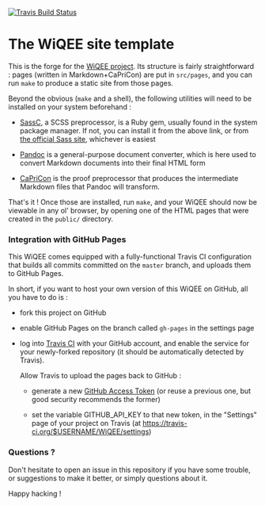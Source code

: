 [![Travis Build Status](https://travis-ci.org/lih/WiQEE.svg?branch=master)](https://travis-ci.org/lih/WiQEE)

The WiQEE site template
=======================

This is the forge for the [WiQEE project][wiqee]. Its structure is fairly
straightforward : pages (written in Markdown+CaPriCon) are put in
`src/pages`, and you can run `make` to produce a static site from
those pages.

Beyond the obvious (`make` and a shell), the following utilities will
need to be installed on your system beforehand :

  - [SassC][sassc], a SCSS preprocessor, is a Ruby gem, usually found
    in the system package manager. If not, you can install it from the
    above link, or from [the official Sass
    site](https://sass-lang.com/install), whichever is easiest

  - [Pandoc][pandoc] is a general-purpose document converter, which is here used
    to convert Markdown documents into their final HTML form

  - [CaPriCon][capricon] is the proof preprocessor that produces the
    intermediate Markdown files that Pandoc will transform.

That's it ! Once those are installed, run `make`, and your WiQEE
should now be viewable in any ol' browser, by opening one of the HTML
pages that were created in the `public/` directory.

### Integration with GitHub Pages

This WiQEE comes equipped with a fully-functional Travis CI configuration
that builds all commits committed on the `master` branch, and uploads
them to GitHub Pages.

In short, if you want to host your own version of this WiQEE on
GitHub, all you have to do is :

  - fork this project on GitHub
  
  - enable GitHub Pages on the branch called `gh-pages` in the settings page

  - log into [Travis CI] with your GitHub account, and enable the
    service for your newly-forked repository (it should be
    automatically detected by Travis).

    Allow Travis to upload the pages back to GitHub :

     - generate a new [GitHub Access
       Token](https://github.com/settings/tokens) (or reuse a previous
       one, but good security recommends the former)

     - set the variable GITHUB_API_KEY to that new token, in the
       "Settings" page of your project on Travis (at
       https://travis-ci.org/$USERNAME/WiQEE/settings)


### Questions ?

Don't hesitate to open an issue in this repository if you have some
trouble, or suggestions to make it better, or simply questions about
it.

Happy hacking !

[Travis CI]: https://travis-ci.org/
[sassc]: https://github.com/sass/sassc
[pandoc]: https://pandoc.org/
[capricon]: https://github.com/lih/BHR/releases
[wiqee]: https://lih.github.io/WiQEE/
